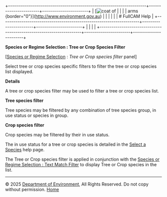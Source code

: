 +---------------------------------------------------------------------+-----------------------+-----------------------+
| [![coat of                                                          |                       | [](index.htm)         |
| arms](imgs/coa_env.png){border="0"}](http://www.environment.gov.au) |                       |                       |
|                                                                     |                       | # FullCAM Help        |
+---------------------------------------------------------------------+-----------------------+-----------------------+
|                                                                     |                       |                       |
+---------------------------------------------------------------------+-----------------------+-----------------------+

**Species or Regime Selection : Tree or Crop Species Filter**

\[[Species or Regime
Selection](225_Species%20or%20Regime%20Selection.htm) : *Tree or Crop
species filter* panel\]

Select tree or crop species specific filters to filter the tree or crop
species list displayed.

**Details**

A tree or crop species filter may be used to filter a tree or crop
species list.

**Tree species filter**

Tree species may be filtered by any combination of tree species group,
in use status or species in group.

**Crop species filter**

Crop species may be filtered by their in use status.

The in use status for a tree or crop species is detailed in the [Select
a Species](56_Select%20a%20Species.htm) help page.

The Tree or Crop species filter is applied in conjunction with the
[Species or Regime Selection : Text Match
Filter](223_Species%20or%20Regime%20Selection_Text%20Match%20Filter.htm)
to display Tree or Crop species in the list.

------------------------------------------------------------------------

© 2025 [Department of
Environment](http://www.environment.gov.au "Department of Environment"),
All Rights Reserved. Do not copy without permission.
[Home](index.htm "help index")
